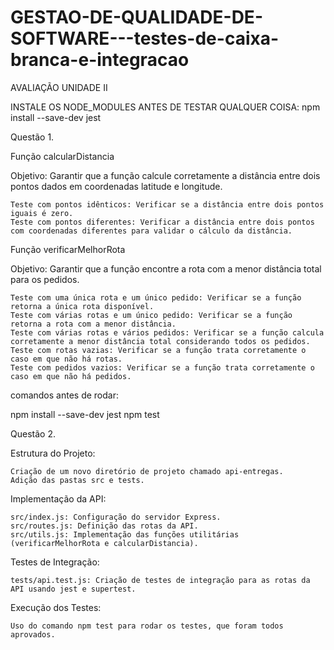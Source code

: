 # GESTAO-DE-QUALIDADE-DE-SOFTWARE---testes-de-caixa-branca-e-integracao
AVALIAÇÃO UNIDADE II

INSTALE OS NODE_MODULES ANTES DE TESTAR QUALQUER COISA: npm install --save-dev jest

Questão 1.

Função calcularDistancia

Objetivo: Garantir que a função calcule corretamente a distância entre dois pontos dados em coordenadas latitude e longitude.

    Teste com pontos idênticos: Verificar se a distância entre dois pontos iguais é zero.
    Teste com pontos diferentes: Verificar a distância entre dois pontos com coordenadas diferentes para validar o cálculo da distância.
    

Função verificarMelhorRota

Objetivo: Garantir que a função encontre a rota com a menor distância total para os pedidos.

    Teste com uma única rota e um único pedido: Verificar se a função retorna a única rota disponível.
    Teste com várias rotas e um único pedido: Verificar se a função retorna a rota com a menor distância.
    Teste com várias rotas e vários pedidos: Verificar se a função calcula corretamente a menor distância total considerando todos os pedidos.
    Teste com rotas vazias: Verificar se a função trata corretamente o caso em que não há rotas.
    Teste com pedidos vazios: Verificar se a função trata corretamente o caso em que não há pedidos.


comandos antes de rodar: 

npm install --save-dev jest
npm test

Questão 2.

Estrutura do Projeto:

    Criação de um novo diretório de projeto chamado api-entregas.
    Adição das pastas src e tests.

Implementação da API:

    src/index.js: Configuração do servidor Express.
    src/routes.js: Definição das rotas da API.
    src/utils.js: Implementação das funções utilitárias (verificarMelhorRota e calcularDistancia).

Testes de Integração:

    tests/api.test.js: Criação de testes de integração para as rotas da API usando jest e supertest.

Execução dos Testes:

    Uso do comando npm test para rodar os testes, que foram todos aprovados.


